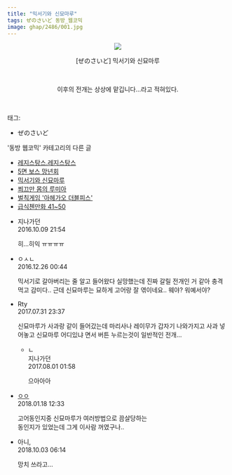 ```yaml
---
title: "믹서기와 신묘마루"
tags: ぜのさいど 동방_웹코믹
image: ghap/2486/001.jpg
---
```

<div class="article">
<p style="text-align: center; clear: none; float: none;"><img src="{{ site.nasurl }}/ghap/2486/001.jpg"/></p>
<p style="text-align: center; clear: none; float: none;">[ぜのさいど] 믹서기와 신묘마루</p>
<p style="text-align: center; clear: none; float: none;"><br/></p>
<p style="text-align: center; clear: none; float: none;">이후의 전개는 상상에 맡깁니다...라고 적혀있다.</p>
<p><br/></p>
</div><div class="tagTrail">
<p>태그: </p>
<ul>
<li>ぜのさいど</li>
</ul>
</div><div class="another">
<p>'동방 웹코믹' 카테고리의 다른 글</p>
<ul>
<li><a href="/2016-10-08-ghap_2499">레지스탕스.레지스탕스</a></li>
<li><a href="/2016-10-07-ghap_2493">5면 보스 망년회</a></li>
<li><a href="/2016-10-07-ghap_2486">믹서기와 신묘마루</a></li>
<li><a href="/2016-10-06-ghap_2472">쬐끄만 몸의 루미아</a></li>
<li><a href="/2016-10-06-ghap_2465">벌칙게임 '아헤가오 더블피스'</a></li>
<li><a href="/2016-10-06-ghap_2463">급식첸만화 41~50</a></li>
</ul>
</div><div class="cb_module cb_fluid">
<div class="cb_wrt cb_profile">
<div class="comment">
<ul>
<li class="cb_thumb_off" id="comment14823475">
<div class="cb_comment_area">
<div class="cb_info_area">
<div class="cb_section">
<span class="cb_nick_name">지나가던</span>
</div>
<div class="cb_section">
<span class="cb_date">2016.10.09 21:54 </span>
</div>
</div>
<div class="cb_dsc_comment">
<p class="cb_dsc">
											히...히익 ㅠㅠㅠㅠ
										</p>
</div>
</div></li>
<li class="cb_thumb_off" id="comment14877042">
<div class="cb_comment_area">
<div class="cb_info_area">
<div class="cb_section">
<span class="cb_nick_name">ㅇㅅㄴ</span>
</div>
<div class="cb_section">
<span class="cb_date">2016.12.26 00:44 </span>
</div>
</div>
<div class="cb_dsc_comment">
<p class="cb_dsc">
											믹서기로 갈아버리는 줄 알고 들어왔다 실망했는데 진짜 갈릴 전개인 거 같아 충격먹고 감미다.. 근데 신묘마루는 묘하게 고어랑 잘 엮이네요.. 웨야? 워예서야?
										</p>
</div>
</div></li>
<li class="cb_thumb_off" id="comment15048698">
<div class="cb_comment_area">
<div class="cb_info_area">
<div class="cb_section">
<span class="cb_nick_name">Rty</span>
</div>
<div class="cb_section">
<span class="cb_date">2017.07.31 23:37 </span>
</div>
</div>
<div class="cb_dsc_comment">
<p class="cb_dsc">
											신묘마루가 사과랑 같이 들어갔는데 마리사나 레이무가 갑자기 나와가지고 사과 넣어놓고 신묘마루 어디있냐 면서 버튼 누르는것이 일반적인 전개...
										</p>
</div>
<ul>
<li class="cb_thumb_off" id="comment15048809">
<span class="cb_bu_subnode">ㄴ</span>
<div class="cb_comment_area">
<div class="cb_info_area">
<div class="cb_section">
<span class="cb_nick_name">지나가던</span>
</div>
<div class="cb_section">
<span class="cb_date">2017.08.01 01:58 </span>
</div>
</div>
<div class="cb_dsc_comment">
<p class="cb_dsc">
																으아아아
															</p>
</div>
</div>
</li>
</ul>
</div></li>
<li class="cb_thumb_off" id="comment15177089">
<div class="cb_comment_area">
<div class="cb_info_area">
<div class="cb_section">
<span class="cb_nick_name"> <a href="http://ㅏ7ㅘㅏ8" onclick="return openLinkInNewWindow(this)">ㅇㅇ</a></span>
</div>
<div class="cb_section">
<span class="cb_date">2018.01.18 12:33 </span>
</div>
</div>
<div class="cb_dsc_comment">
<p class="cb_dsc">
											고어동인지중 신묘마루가 여러방법으로 끔살당하는<br/>
동인지가 있었는데 그게 이사람 꺼였구나..
										</p>
</div>
</div></li>
<li class="cb_thumb_off" id="comment15344150">
<div class="cb_comment_area">
<div class="cb_info_area">
<div class="cb_section">
<span class="cb_nick_name">아니,</span>
</div>
<div class="cb_section">
<span class="cb_date">2018.10.03 06:14 </span>
</div>
</div>
<div class="cb_dsc_comment">
<p class="cb_dsc">
											망치 쓰라고...
										</p>
</div>
</div></li>
</ul>
</div>
</div><!-- commentList close -->
</div>